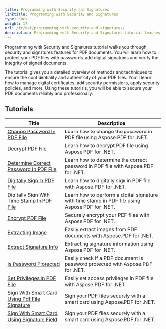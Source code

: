 ```yaml
---
title: Programming with Security and Signatures
linktitle: Programming with Security and Signatures
type: docs
weight: 17
url: /fr/net/programming-with-security-and-signatures/
description: Programming with Security and Signatures tutorial teaches you how to secure and sign your PDF documents, ensuring confidentiality and authenticity.
---
```

Programming with Security and Signatures tutorial walks you through security and signatures features for PDF documents. You will learn how to protect your PDF files with passwords, add digital signatures and verify the integrity of signed documents.

The tutorial gives you a detailed overview of methods and techniques to ensure the confidentiality and authenticity of your PDF files. You'll learn how to manage digital certificates, add security permissions, apply security policies, and more. Using these tutorials, you will be able to secure your PDF documents reliably and professionally.

## Tutorials
| Title | Description |
| --- | --- | 
| [Change Password In PDF File](./change-password/) | Learn how to change the password in PDF file using Aspose.PDF for .NET. |  
| [Decrypt PDF File](./decrypt/) | Learn how to decrypt PDF file using Aspose.PDF for .NET. |  
| [Determine Correct Password In PDF File](./determine-correct-password/) | Learn how to determine the correct password in PDF file with Aspose.PDF for .NET. |  
| [Digitally Sign In PDF File](./digitally-sign/) | Learn how to digitally sign in PDF file with Aspose.PDF for .NET. |  
| [Digitally Sign With Time Stamp In PDF File](./digitally-sign-with-time-stamp/) | Learn how to perform a digital signature with time stamp in PDF file using Aspose.PDF for .NET. |  
| [Encrypt PDF File](./encrypt/) | Securely encrypt your PDF files with Aspose.PDF for .NET. |  
| [Extracting Image](./extracting-image/) | Easily extract images from PDF documents with Aspose.PDF for .NET. |  
| [Extract Signature Info](./extract-signature-info/) | Extracting signature information using Aspose.PDF for .NET. |  
| [Is Password Protected](./is-password-protected/) | Easily check if a PDF document is password protected with Aspose.PDF for .NET. |  
| [Set Privileges In PDF File](./set-privileges/) | Easily set access privileges in PDF file with Aspose.PDF for .NET. |  
| [Sign With Smart Card Using Pdf File Signature](./sign-with-smart-card-using-pdf-file-signature/) | Sign your PDF files securely with a smart card using Aspose.PDF for .NET. |  
| [Sign With Smart Card Using Signature Field](./sign-with-smart-card-using-signature-field/) | Sign your PDF files securely with a smart card using Aspose.PDF for .NET. |  